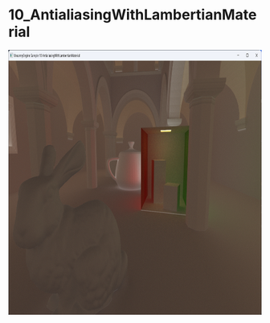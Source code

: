 
# 10_AntialiasingWithLambertianMaterial

<p align="center">
  <img width="960" height="526" src="../../Media/SamplesPictures/10_AntialiasingWithLambertianMaterial.png">
</p>
